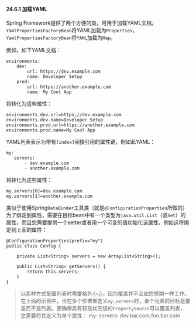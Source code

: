 #### 24.6.1 加载YAML

Spring Framework提供了两个方便的类，可用于加载YAML文档。`YamlPropertiesFactoryBean`将YAML加载为`Properties`，`YamlPropertiesFactoryBean`将`YAML`加载为`Map`。

例如，如下YAML文档：

```
environments:
    dev:
        url: https://dev.example.com
        name: Developer Setup
    prod:
        url: https://another.example.com
        name: My Cool App
```

将转化为这些属性：

```
environments.dev.url=https://dev.example.com
environments.dev.name=Developer Setup
environments.prod.url=https://another.example.com
environments.prod.name=My Cool App
```

YAML列表表示为带有`[index]`间接引用的属性键，例如此YAML：

```
my:
   servers:
       - dev.example.com
       - another.example.com
```

将转化为这些属性：

```
my.servers[0]=dev.example.com
my.servers[1]=another.example.com
```

类似于使用Spring`DataBinder`工具类（就是`@ConfigurationProperties`所做的）为了绑定到属性，需要在目标bean中有一个类型为`java.util.List`（或`Set`）的属性，而且您需要提供一个setter或者用一个可变的值初始化该属性，例如这将绑定到上面的属性：

```
@ConfigurationProperties(prefix="my")
public class Config {

    private List<String> servers = new ArrayList<String>();

    public List<String> getServers() {
        return this.servers;
    }
}
```

>以那种方式配置列表时需要格外小心，因为覆盖并不会如您预期一样工作。在上面的示例中，当在多个位置重定义`my.servers`时，单个元素的目标是覆盖而不是列表。要确保具有较高优先级的`PropertySource`可以覆盖列表，您需要将其定义为单个属性：
my:
   servers: dev.bar.com,foo.bar.com

